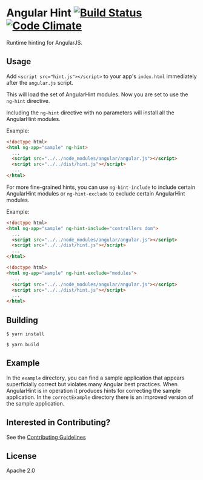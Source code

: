 # Angular Hint [![Build Status](https://travis-ci.org/angular/angular-hint.svg?branch=master)](https://travis-ci.org/angular/angular-hint) [![Code Climate](https://codeclimate.com/github/angular/angular-hint/badges/gpa.svg)](https://codeclimate.com/github/angular/angular-hint)

Runtime hinting for AngularJS.

## Usage

Add `<script src="hint.js"></script>` to your app's `index.html` immediately after the
`angular.js` script.

This will load the set of AngularHint modules. Now you are set to use the `ng-hint` directive.

Including the `ng-hint` directive with no parameters will install all the AngularHint modules.

Example:

```html
<!doctype html>
<html ng-app="sample" ng-hint>
  ...
  <script src="../../node_modules/angular/angular.js"></script>
  <script src="../../dist/hint.js"></script>
  ...
</html>
```

For more fine-grained hints, you can use `ng-hint-include` to include certain AngularHint modules or
`ng-hint-exclude` to exclude certain AngularHint modules.

Example:

```html
<!doctype html>
<html ng-app="sample" ng-hint-include="controllers dom">
  ...
  <script src="../../node_modules/angular/angular.js"></script>
  <script src="../../dist/hint.js"></script>
  ...
</html>
```

```html
<!doctype html>
<html ng-app="sample" ng-hint-exclude="modules">
  ...
  <script src="../../node_modules/angular/angular.js"></script>
  <script src="../../dist/hint.js"></script>
  ...
</html>
```

## Building

```shell
$ yarn install
```

```shell
$ yarn build
```
## Example
  In the `example` directory, you can find a sample application that appears
  superficially correct but violates many Angular best practices. When AngularHint is in operation
  it produces hints for correcting the sample application. In the `correctExample` directory
  there is an improved version of the sample application.

## Interested in Contributing?
See the [Contributing Guidelines](https://github.com/angular/angular-hint/blob/master/CONTRIBUTING.md)

## License
Apache 2.0
